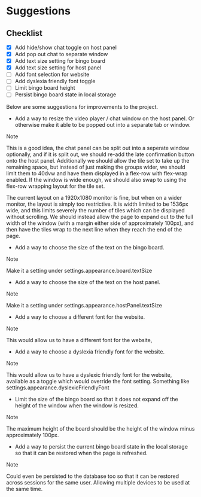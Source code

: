 # Suggestions

## Checklist

- [x] Add hide/show chat toggle on host panel
- [x] Add pop out chat to separate window
- [x] Add text size setting for bingo board
- [x] Add text size setting for host panel
- [ ] Add font selection for website
- [ ] Add dyslexia friendly font toggle
- [ ] Limit bingo board height
- [ ] Persist bingo board state in local storage

Below are some suggestions for improvements to the project.

- Add a way to resize the video player / chat window on the host panel.
  Or otherwise make it able to be popped out into a separate tab or window.

> [!note]
> This is a good idea, the chat panel can be split out into a seperate window optionally,
> and if it is split out, we should re-add the late confirmation button onto
> the host panel. Additionally we should allow the tile set to take up the remaining
> space, but instead of just making the groups wider, we should limit them to 40dvw
> and have them displayed in a flex-row with flex-wrap enabled.
> If the window is wide enough, we should also swap to using the flex-row
> wrapping layout for the tile set.
>
> The current layout on a 1920x1080 monitor is fine, but when on a
> wider monitor, the layout is simply too restrictive. It is width
> limited to be 1536px wide, and this limits severely the number of
> tiles which can be displayed without scrolling. We should instead
> allow the page to expand out to the full width of the window (with
> a margin either side of approximately 100px), and then have the tiles
> wrap to the next line when they reach the end of the page.

- Add a way to choose the size of the text on the bingo board.

> [!note]
> Make it a setting under settings.appearance.board.textSize

- Add a way to choose the size of the text on the host panel.

> [!note]
> Make it a setting under settings.appearance.hostPanel.textSize

- Add a way to choose a different font for the website.

> [!note]
> This would allow us to have a different font for the website,

- Add a way to choose a dyslexia friendly font for the website.

> [!note]
> This would allow us to have a dyslexic friendly font for the website,
> available as a toggle which would override the font setting.
> Something like settings.appearance.dyslexicFriendlyFont

- Limit the size of the bingo board so that it does not expand off the height
  of the window when the window is resized.

> [!note]
> The maximum height of the board should be the height of the
> window minus approximately 100px.

- Add a way to persist the current bingo board state in the local storage so
  that it can be restored when the page is refreshed.

> [!note]
> Could even be persisted to the database too so that it can be restored across
> sessions for the same user. Allowing multiple devices to be used at the same time.
